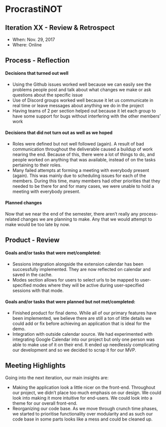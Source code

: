 # ProcrastiNOT


## Iteration XX - Review & Retrospect

 * When: Nov. 29, 2017
 * Where: Online

## Process - Reflection

#### Decisions that turned out well


* Using the Github issues worked well because we can easily see the problems people post and talk about what changes we make or ask questions about the specific issue
* Use of Discord groups worked well because it let us communicate in real time or leave messages about anything we do in the project
* Having teams of 2 per section helped out because it let each group to have some support for bugs without interfering with the other members’ work

#### Decisions that did not turn out as well as we hoped


* Roles were defined but not well followed (again). A result of bad communication throughout the deliverable caused a buildup of work nearing the end. Because of this, there were a lot of things to do, and people worked on anything that was available, instead of on the tasks pertaining to their roles.
* Many failed attempts at forming a meeting with everybody present (again). This was mainly due to scheduling issues for each of the members. During this time, many members had other priorities that they needed to be there for and for many cases, we were unable to hold a meeting with everybody present.


#### Planned changes

Now that we near the end of the semester, there aren’t really any process-related changes we are planning to make. Any that we would attempt to make would be too late by now.

## Product - Review

#### Goals and/or tasks that were met/completed:

* Sessions integration alongside the extension calendar has been successfully implemented. They are now reflected on calendar and saved in the cache.
* Modes section allows for users to select urls to be mapped to user-specified modes where they will be active during user-specified sessions with that mode.

#### Goals and/or tasks that were planned but not met/completed:

* Finished product for final demo. While all of our primary features have been implemented, we believe there are still a ton of little details we could add or fix before achieving an application that is ideal for the demo.
* Integration with outside calendar source. We had experimented with integrating Google Calendar into our project but only one person was able to make use of it on their end. It ended up needlessly complicating our development and so we decided to scrap it for our MVP.

## Meeting Highlights

Going into the next iteration, our main insights are:

* Making the application look a little nicer on the front-end. Throughout our project, we didn’t place too much emphasis on our design. We could look into making it more intuitive for end-users. We could look into a theme for our overall front-end.
* Reorganizing our code base. As we move through crunch time phases, we started to prioritise functionality over modularity and as such our code base in some parts looks like a mess and could be cleaned up.
